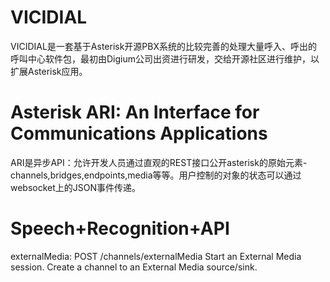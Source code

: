 # VICIDIAL

  VICIDIAL是一套基于Asterisk开源PBX系统的比较完善的处理大量呼入、呼出的呼叫中心软件包，最初由Digium公司出资进行研发，交给开源社区进行维护，以扩展Asterisk应用。
  
# Asterisk ARI: An Interface for Communications Applications 

  ARI是异步API：允许开发人员通过直观的REST接口公开asterisk的原始元素-channels,bridges,endpoints,media等等。用户控制的对象的状态可以通过websocket上的JSON事件传递。
  
# Speech+Recognition+API
  
  externalMedia: POST /channels/externalMedia
  Start an External Media session. Create a channel to an External Media source/sink.
  
